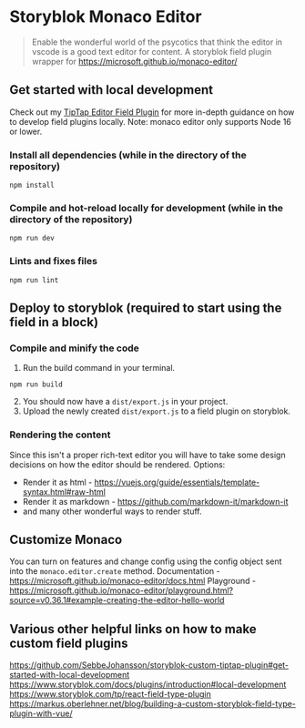 # Storyblok Monaco Editor

> Enable the wonderful world of the psycotics that think the editor in vscode is a good text editor for content.
A storyblok field plugin wrapper for https://microsoft.github.io/monaco-editor/

## Get started with local development
Check out my [TipTap Editor Field Plugin](https://github.com/SebbeJohansson/storyblok-custom-tiptap-plugin#get-started-with-local-development) for more in-depth guidance on how to develop field plugins locally.
Note: monaco editor only supports Node 16 or lower.

### Install all dependencies (while in the directory of the repository)
```
npm install
```
### Compile and hot-reload locally for development (while in the directory of the repository)
```
npm run dev
```
### Lints and fixes files
```
npm run lint
```

## Deploy to storyblok (required to start using the field in a block)
### Compile and minify the code
1. Run the build command in your terminal.
```
npm run build
```
2. You should now have a `dist/export.js` in your project.
3. Upload the newly created `dist/export.js` to a field plugin on storyblok.

### Rendering the content
Since this isn't a proper rich-text editor you will have to take some design decisions on how the editor should be rendered.
Options:
* Render it as html - https://vuejs.org/guide/essentials/template-syntax.html#raw-html
* Render it as markdown - https://github.com/markdown-it/markdown-it
* and many other wonderful ways to render stuff.

## Customize Monaco
You can turn on features and change config using the config object sent into the `monaco.editor.create` method.
Documentation - https://microsoft.github.io/monaco-editor/docs.html
Playground - https://microsoft.github.io/monaco-editor/playground.html?source=v0.36.1#example-creating-the-editor-hello-world

## Various other helpful links on how to make custom field plugins
https://github.com/SebbeJohansson/storyblok-custom-tiptap-plugin#get-started-with-local-development
https://www.storyblok.com/docs/plugins/introduction#local-development
https://www.storyblok.com/tp/react-field-type-plugin
https://markus.oberlehner.net/blog/building-a-custom-storyblok-field-type-plugin-with-vue/
